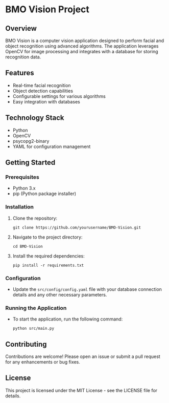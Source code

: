 # BMO Vision Project

## Overview
BMO Vision is a computer vision application designed to perform facial and object recognition using advanced algorithms. The application leverages OpenCV for image processing and integrates with a database for storing recognition data.

## Features
- Real-time facial recognition
- Object detection capabilities
- Configurable settings for various algorithms
- Easy integration with databases

## Technology Stack
- Python
- OpenCV
- psycopg2-binary
- YAML for configuration management

## Getting Started

### Prerequisites
- Python 3.x
- pip (Python package installer)

### Installation
1. Clone the repository:
   ```
   git clone https://github.com/yourusername/BMO-Vision.git
   ```
2. Navigate to the project directory:
   ```
   cd BMO-Vision
   ```
3. Install the required dependencies:
   ```
   pip install -r requirements.txt
   ```

### Configuration
- Update the `src/config/config.yaml` file with your database connection details and any other necessary parameters.

### Running the Application
- To start the application, run the following command:
   ```
   python src/main.py
   ```

## Contributing
Contributions are welcome! Please open an issue or submit a pull request for any enhancements or bug fixes.

## License
This project is licensed under the MIT License - see the LICENSE file for details.
